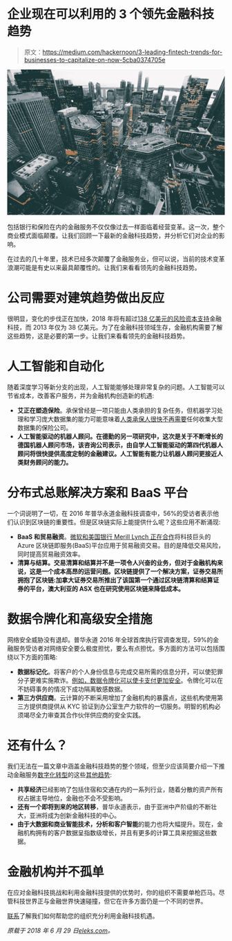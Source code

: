 # 企业现在可以利用的 3 个领先金融科技趋势

> 原文：<https://medium.com/hackernoon/3-leading-fintech-trends-for-businesses-to-capitalize-on-now-5cba0374705e>

![](img/c67ba6305f62ddc7d06c8b93720ff1bf.png)

包括银行和保险在内的金融服务不仅仅像过去一样面临着经营变革。这一次，整个商业模式面临颠覆。让我们回顾一下最新的金融科技趋势，并分析它们对企业的影响。

在过去的几十年里，技术已经多次颠覆了金融服务业，但可以说，当前的技术变革浪潮可能是有史以来最具颠覆性的。让我们来看看领先的金融科技趋势。

# 公司需要对建筑趋势做出反应

很明显，变化的步伐正在加快，2018 年将有超过[138 亿美元的风险资本支持](https://www.cbinsights.com/reports/CB-Insights_Fintech-Trends-2018.pdf)金融科技，而 2013 年仅为 38 亿美元。为了在金融科技领域生存，金融机构需要了解这些趋势，这是必要的第一步。让我们来看看领先的金融科技趋势。

# 人工智能和自动化

随着深度学习等新分支的出现，人工智能能够处理非常复杂的问题。人工智能可以节省成本，改善客户服务，并为金融机构创造新的机遇:

*   **艾正在塑造保险**。承保曾经是一项只能由人类承担的复杂任务，但机器学习处理和学习庞大数据集的能力可能意味着[人类承保人很快不再需要](https://www.mckinsey.com/industries/financial-services/our-insights/insurance-2030-the-impact-of-ai-on-the-future-of-insurance)任何收集大型数据集的保险公司。
*   **人工智能驱动的机器人顾问。在德勤的另一项研究中，这次是关于不断增长的德国机器人顾问市场，该咨询公司表示，由自学人工智能驱动的第四代机器人顾问将很快提供高度定制的金融建议。人工智能有能力让机器人顾问更接近人类财务顾问的能力。**

# 分布式总账解决方案和 BaaS 平台

一个词说明了一切，在 2016 年普华永道金融科技调查中，56%的受访者表示他们认识到区块链的重要性。但是区块链实际上能提供什么呢？这些应用不断涌现:

*   **BaaS 和贸易融资**。[微软和美国银行 Merill Lynch 正在合作](https://www.ccn.com/microsoft-partners-bank-of-america-on-blockchain-to-transform-trade-finance/)将科技巨头的 Azure 区块链即服务(BaaS)平台应用于贸易融资交易。目的是降低交易风险，同时提高贸易融资效率。
*   **清算与结算。交易清算和结算并不是一项令人兴奋的业务，但对于金融机构来说，这是一个成本高昂的运营问题。区块链提供了一个解决方案，证券交易所拥抱了区块链:加拿大证券交易所推出了该国第一个通过区块链清算和结算证券的平台，澳大利亚的 ASX 也在研究使用区块链来降低成本。**

# 数据令牌化和高级安全措施

网络安全威胁没有退却。普华永道 2016 年全球首席执行官调查发现，59%的金融服务受访者对网络安全要么极度担忧，要么有点担忧。多方面的方法可以包括围绕以下方面的策略:

*   **数据标记化**。将客户的个人身份信息与完成交易所需的信息分开，可以使犯罪分子更难实施欺诈。[例如，数据令牌化可以使卡支付更加安全](https://eleks.com/blog/benefits-data-tokenization-highly-regulated-industries/?utm_source=medium&utm_medium=refferal&utm_campaign=Republ-FintechTrends-Blog)。令牌化可以在不妨碍事务的情况下成功隔离敏感数据。
*   **第三方供应商**。云计算的不断采用增加了金融机构的暴露点，这些机构使用第三方提供商提供从 KYC 验证到办公室生产力软件的一切服务。明智的机构必须竭尽全力审查其合作伙伴供应商的安全实践。

# 还有什么？

我们无法在一篇文章中涵盖金融科技趋势的整个领域，但至少应该简要介绍一下推动金融服务[数字化转型](https://eleks.com/blog/digital-transformation-in-finance-why-you-cant-afford-to-ignore-it/?utm_source=medium&utm_medium=refferal&utm_campaign=Republ-FintechTrends-Blog)的这些[其他趋势](https://eleks.com/wp-content/uploads/three-areas-fintech-innovation-you-cant-afford-to-ignore.pdf?utm_source=medium&utm_medium=refferal&utm_campaign=Republ-FintechTrends-Blog):

*   **共享经济**已经影响了包括住宿和交通在内的一系列行业，随着分散的资产所有权占据主导地位，金融也不会不受影响。
*   **还有一个即将到来的地区转移**，普华永道表示，由于亚洲中产阶级的不断壮大，亚洲将成为创新金融科技的中心。
*   **由于大数据和商业智能技术，分析和客户智能**的能力也将大幅提升。现在，金融机构拥有的客户数据呈指数级增长，并且有更多的计算工具来挖掘这些数据。

# 金融机构并不孤单

在应对金融科技挑战和利用金融科技提供的优势时，你的组织不需要单枪匹马。尽管科技世界正与金融世界快速碰撞，但它在许多方面仍是一个不同的世界。

[联系](https://eleks.com/industries/fintech/?utm_source=medium&utm_medium=refferal&utm_campaign=Republ-FintechTrends-Blog)了解我们如何帮助您的组织充分利用金融科技机遇。

*原载于 2018 年 6 月 29 日*[*eleks.com*](https://eleks.com/blog/3-leading-fintech-trends-for-businesses/?utm_source=medium&utm_medium=refferal&utm_campaign=Republ-FintechTrends-Blog)*。*